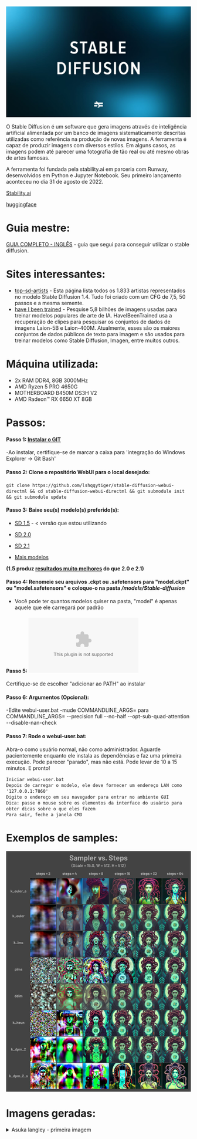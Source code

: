 ![logo stable diffusion](/images/logo.jpg)

O Stable Diffusion é um software que gera imagens através de inteligência artificial alimentada por um banco de imagens sistematicamente descritas utilizadas como referência na produção de novas imagens. A ferramenta é capaz de produzir imagens com diversos estilos. Em alguns casos, as imagens podem até parecer uma fotografia de tão real ou até mesmo obras de artes famosas. 

A ferramenta foi fundada pela stability.ai em parceria com Runway, desenvolvidos em Python e Jupyter Notebook. Seu primeiro lançamento aconteceu no dia 31 de agosto de 2022. 

[Stability.ai](https://stability.ai/blog/stable-diffusion-public-release)

[huggingface](https://huggingface.co/spaces/stabilityai/stable-diffusion)


# Guia mestre:

[GUIA COMPLETO - INGLÊS](https://rentry.org/voldy) - guia que segui para conseguir utilizar o stable diffusion.

# Sites interessantes:

* [top-sd-artists](https://www.urania.ai/top-sd-artists) - Esta página lista todos os 1.833 artistas representados no modelo Stable Diffusion 1.4. Tudo foi criado com um CFG de 7,5, 50 passos e a mesma semente.
* [have I been trained](https://haveibeentrained.com/) - Pesquise 5,8 bilhões de imagens usadas para treinar modelos populares de arte de IA. HaveIBeenTrained usa a recuperação de clipes para pesquisar os conjuntos de dados de imagens Laion-5B e Laion-400M. Atualmente, esses são os maiores conjuntos de dados públicos de texto para imagem e são usados para treinar modelos como Stable Diffusion, Imagen, entre muitos outros.


# Máquina utilizada:

* 2x RAM DDR4, 8GB 3000MHz
* AMD Ryzen 5 PRO 4650G
* MOTHERBOARD B450M DS3H V2
* AMD Radeon™ RX 6650 XT 8GB

# Passos:

#### **Passo 1:** [Instalar o GIT](https://git-scm.com/)
-Ao instalar, certifique-se de marcar a caixa para 'integração do Windows Explorer -> Git Bash'

#### **Passo 2:** Clone o repositório WebUI para o local desejado:

```
git clone https://github.com/lshqqytiger/stable-diffusion-webui-directml && cd stable-diffusion-webui-directml && git submodule init && git submodule update
```
#### **Passo 3:** Baixe seu(s) modelo(s) preferido(s):

* [SD 1.5](https://huggingface.co/runwayml/stable-diffusion-v1-5/resolve/main/v1-5-pruned.ckpt) - < versão que estou utilizando

* [SD 2.0](https://huggingface.co/stabilityai/stable-diffusion-2)

* [SD 2.1](https://huggingface.co/webui/stable-diffusion-2-1)

* [Mais modelos](https://rentry.org/sdmodels)

**(1.5 produz [resultados muito melhores](https://www.assemblyai.com/blog/stable-diffusion-1-vs-2-what-you-need-to-know/) do que 2.0 e 2.1)**

#### **Passo 4:** Renomeie seu arquivos .ckpt ou .safetensors para "model.ckpt" ou "model.safetensors" e coloque-o na pasta */models/Stable-diffusion*
 * Você pode ter quantos modelos quiser na pasta, "model" é apenas aquele que ele carregará por padrão

#### **Passo 5:** ![Instale o Python 3.10](https://www.python.org/ftp/python/3.10.6/python-3.10.6-amd64.exe)
Certifique-se de escolher "adicionar ao PATH" ao instalar

#### **Passo 6:** Argumentos (Opcional):
 -Edite webui-user.bat
-mude COMMANDLINE_ARGS= para  COMMANDLINE_ARGS= --precision full --no-half --opt-sub-quad-attention --disable-nan-check

#### **Passo 7:** Rode o webui-user.bat:
Abra-o como usuário normal, não como administrador.
Aguarde pacientemente enquanto ele instala as dependências e faz uma primeira execução. Pode parecer "parado", mas não está. Pode levar de 10 a 15 minutos.
E pronto!

```
Iniciar webui-user.bat
Depois de carregar o modelo, ele deve fornecer um endereço LAN como '127.0.0.1:7860'
Digite o endereço em seu navegador para entrar no ambiente GUI
Dica: passe o mouse sobre os elementos da interface do usuário para obter dicas sobre o que eles fazem
Para sair, feche a janela CMD
```

# Exemplos de samples:

![Exemplos de samples](/images/sampleexample.jpg)

# Imagens geradas:
<details>

<summary>Asuka langley - primeira imagem</summary>

```
Sampler: Euler
Seed: 2870305590
CFG: 12
steps: 20
Resolution: 512x512
Prompt: masterpiece, best quality, masterpiece, asuka langley sitting cross legged on a chair
Negative Prompt: lowres, bad anatomy, bad hands, text, error, missing fingers, extra digit, fewer digits, cropped, worst quality, low quality, normal quality, jpeg artifacts,signature, watermark, username, blurry, artist name
time: 1m 19s
```

<p align="center">
	<img src="/images/generated/1.png" width="30%" />
</p>

</details>
